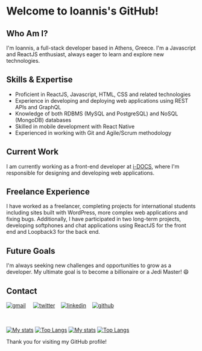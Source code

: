 # Welcome to Ioannis's GitHub!

## Who Am I?
I'm Ioannis, a full-stack developer based in Athens, Greece. I'm a Javascript and ReactJS enthusiast, always eager to learn and explore new technologies.

## Skills & Expertise
- Proficient in ReactJS, Javascript, HTML, CSS and related technologies
- Experience in developing and deploying web applications using REST APIs and GraphQL
- Knowledge of both RDBMS (MySQL and PostgreSQL) and NoSQL (MongoDB) databases
- Skilled in mobile development with React Native
- Experienced in working with Git and Agile/Scrum methodology

## Current Work
I am currently working as a front-end developer at [i-DOCS](https://www.i-docs.com/), where I'm responsible for designing and developing web applications.

## Freelance Experience
I have worked as a freelancer, completing projects for international students including sites built with WordPress, more complex web applications and fixing bugs. Additionally, I have participated in two long-term projects, developing softphones and chat applications using ReactJS for the front end and Loopback3 for the back end.

## Future Goals
I'm always seeking new challenges and opportunities to grow as a developer. My ultimate goal is to become a billionaire or a Jedi Master! 😄


## Contact

<a href="mailto:kerasiotisioannis@gmail.com" target="_blank">![gmail](
https://img.shields.io/badge/Gmail-D14836?style=for-the-badge&logo=gmail&logoColor=white)</a> &nbsp;&nbsp;&nbsp;
<a href="https://twitter.com/ikerasiotis" target="_blank">![twitter](https://img.shields.io/badge/Twitter-1DA1F2?style=for-the-badge&logo=twitter&logoColor=white)</a>&nbsp;&nbsp;&nbsp;
<a href="https://linkedin.com/in/ikerasiotis" target="_blank">![linkedin](https://img.shields.io/badge/LinkedIn-0077B5?style=for-the-badge&logo=linkedin&logoColor=white)</a>&nbsp;&nbsp;&nbsp;
<a href="https://github.com/ikerasiotis" target="_blank">![github](https://img.shields.io/badge/GitHub-100000?style=for-the-badge&logo=github&logoColor=white)</a>&nbsp;&nbsp;&nbsp;


<br></br>
[![My stats](https://github-readme-stats-ikerasiotis.vercel.app/api?username=ikerasiotis&count_private=true&hide=issues&hide_border=true)](https://github.com/ikerasiotis#gh-light-mode-only) [![Top Langs](https://github-readme-stats-ikerasiotis.vercel.app/api/top-langs/?username=ikerasiotis&hide=html&layout=compact&hide_border=true)](https://github.com/ikerasiotis#gh-light-mode-only)
[![My stats](https://github-readme-stats-ikerasiotis.vercel.app/api?username=ikerasiotis&count_private=true&hide=issues&theme=dark&bg_color=22272e&hide_border=true)](https://github.com/ikerasiotis#gh-dark-mode-only) [![Top Langs](https://github-readme-stats-ikerasiotis.vercel.app/api/top-langs/?username=ikerasiotis&hide=html&layout=compact&theme=dark&bg_color=22272e&hide_border=true)](https://github.com/ikerasiotis#gh-dark-mode-only)

Thank you for visiting my GitHub profile!
